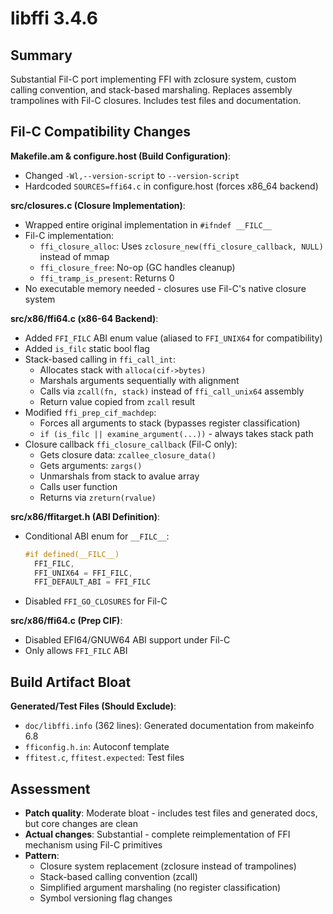 # libffi 3.4.6

## Summary
Substantial Fil-C port implementing FFI with zclosure system, custom calling convention, and stack-based marshaling. Replaces assembly trampolines with Fil-C closures. Includes test files and documentation.

## Fil-C Compatibility Changes

**Makefile.am & configure.host (Build Configuration)**:
- Changed `-Wl,--version-script` to `--version-script`
- Hardcoded `SOURCES=ffi64.c` in configure.host (forces x86_64 backend)

**src/closures.c (Closure Implementation)**:
- Wrapped entire original implementation in `#ifndef __FILC__`
- Fil-C implementation:
  - `ffi_closure_alloc`: Uses `zclosure_new(ffi_closure_callback, NULL)` instead of mmap
  - `ffi_closure_free`: No-op (GC handles cleanup)
  - `ffi_tramp_is_present`: Returns 0
- No executable memory needed - closures use Fil-C's native closure system

**src/x86/ffi64.c (x86-64 Backend)**:
- Added `FFI_FILC` ABI enum value (aliased to `FFI_UNIX64` for compatibility)
- Added `is_filc` static bool flag
- Stack-based calling in `ffi_call_int`:
  - Allocates stack with `alloca(cif->bytes)`
  - Marshals arguments sequentially with alignment
  - Calls via `zcall(fn, stack)` instead of `ffi_call_unix64` assembly
  - Return value copied from `zcall` result
- Modified `ffi_prep_cif_machdep`:
  - Forces all arguments to stack (bypasses register classification)
  - `if (is_filc || examine_argument(...))` - always takes stack path
- Closure callback `ffi_closure_callback` (Fil-C only):
  - Gets closure data: `zcallee_closure_data()`
  - Gets arguments: `zargs()`
  - Unmarshals from stack to avalue array
  - Calls user function
  - Returns via `zreturn(rvalue)`

**src/x86/ffitarget.h (ABI Definition)**:
- Conditional ABI enum for `__FILC__`:
  ```c
  #if defined(__FILC__)
    FFI_FILC,
    FFI_UNIX64 = FFI_FILC,
    FFI_DEFAULT_ABI = FFI_FILC
  ```
- Disabled `FFI_GO_CLOSURES` for Fil-C

**src/x86/ffi64.c (Prep CIF)**:
- Disabled EFI64/GNUW64 ABI support under Fil-C
- Only allows `FFI_FILC` ABI

## Build Artifact Bloat

**Generated/Test Files (Should Exclude)**:
- `doc/libffi.info` (362 lines): Generated documentation from makeinfo 6.8
- `fficonfig.h.in`: Autoconf template
- `ffitest.c`, `ffitest.expected`: Test files

## Assessment
- **Patch quality**: Moderate bloat - includes test files and generated docs, but core changes are clean
- **Actual changes**: Substantial - complete reimplementation of FFI mechanism using Fil-C primitives
- **Pattern**: 
  - Closure system replacement (zclosure instead of trampolines)
  - Stack-based calling convention (zcall)
  - Simplified argument marshaling (no register classification)
  - Symbol versioning flag changes

